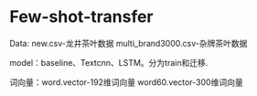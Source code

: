 # Few-shot-transfer

Data:   new.csv-龙井茶叶数据    multi_brand3000.csv-杂牌茶叶数据

model：baseline、Textcnn、LSTM。分为train和迁移.

词向量：word.vector-192维词向量  word60.vector-300维词向量
